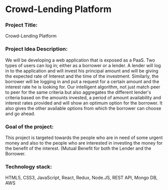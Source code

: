 # Crowd-Lending Platform


### Project Title: 
Crowd-Lending Platform

### Project Idea Description:
  We will be developing a web application that is exposed as a PaaS. Two types of users can log in; either as a borrower or a lender. A lender will log in to the application and will invest his principal amount and will be giving the expected rate of Interest and the time of the investment. Similarly, the borrower will be logging in and put a request for a certain amount and the interest rate he is looking for. Our intelligent algorithm, not just match peer to peer for the same criteria but also aggregates the different lender's criteria based on the amounts invested, a period of amount availability and interest rates provided and will show an optimum option for the borrower. It also gives the other available options from which the borrower can choose and go ahead.

### Goal of the project:
  This project is targeted towards the people who are in need of some urgent money and also to the people who are interested in investing the money for the benefit of the interest. (Mutual Benefit for both the Lender and the Borrower.
  
### Technology stack:
HTML5, CSS3, JavaScript, React, Redux, Node.JS, REST API, Mongo DB, AWS
